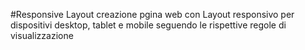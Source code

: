 #Responsive Layout
creazione pgina web con Layout responsivo per dispositivi desktop, tablet e mobile
seguendo le rispettive regole di visualizzazione   